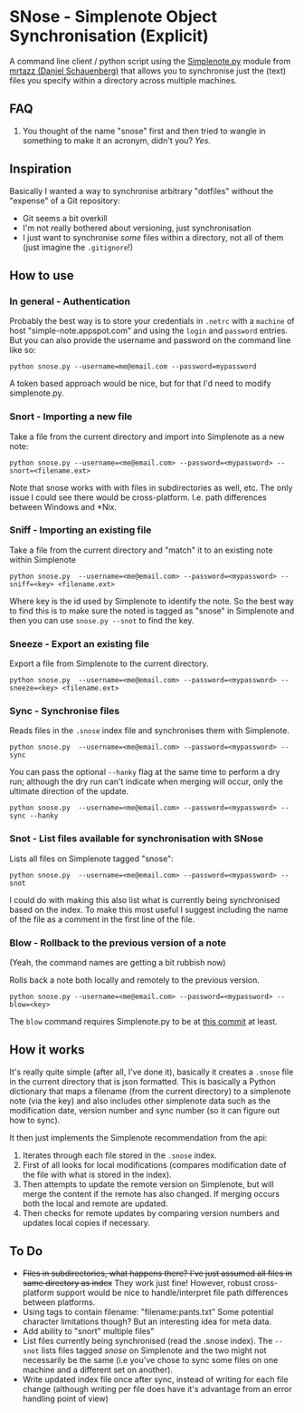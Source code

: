 # SNose - Simplenote Object Synchronisation (Explicit)

A command line client / python script using the [Simplenote.py](https://github.com/mrtazz/simplenote.py) module from [mrtazz (Daniel Schauenberg)](https://github.com/mrtazz) that allows you to synchronise just the (text) files you specify within a directory across multiple machines.

## FAQ

1. You thought of the name "snose" first and then tried to wangle in something to make it an acronym, didn't you? *Yes.*


## Inspiration

Basically I wanted a way to synchronise arbitrary "dotfiles" without the "expense" of a Git repository:

- Git seems a bit overkill
- I'm not really bothered about versioning, just synchronisation
- I just want to synchronise *some* files within a directory, not all of them (just imagine the `.gitignore`!)

## How to use

### In general - Authentication

Probably the best way is to store your credentials in `.netrc` with a `machine` of host "simple-note.appspot.com" and using the `login` and `password` entries. But you can also provide the username and password on the command line like so:

    python snose.py --username=me@email.com --password=mypassword

A token based approach would be nice, but for that I'd need to modify simplenote.py.

### Snort - Importing a new file

Take a file from the current directory and import into Simplenote as a new note:

    python snose.py --username=<me@email.com> --password=<mypassword> --snort=<filename.ext>
    
Note that snose works with with files in subdirectories as well, etc. The only issue I could see there would be cross-platform. I.e. path differences between Windows and \*Nix.

### Sniff - Importing an existing file

Take a file from the current directory and "match" it to an existing note within Simplenote

    python snose.py  --username=<me@email.com> --password=<mypassword> --sniff=<key> <filename.ext>

Where key is the id used by Simplenote to identify the note. So the best way to find this is to make sure the noted is tagged as "snose" in Simplenote and then you can use `snose.py --snot` to find the key.

### Sneeze - Export an existing file

Export a file from Simplenote to the current directory.

    python snose.py  --username=<me@email.com> --password=<mypassword> --sneeze=<key> <filename.ext>

### Sync - Synchronise files

Reads files in the `.snose` index file and synchronises them with Simplenote. 
    
	python snose.py  --username=<me@email.com> --password=<mypassword> --sync

You can pass the optional `--hanky` flag at the same time to perform a dry run; although the dry run can't indicate when merging will occur, only the ultimate direction of the update.

    python snose.py  --username=<me@email.com> --password=<mypassword> --sync --hanky


### Snot - List files available for synchronisation with SNose

Lists all files on Simplenote tagged "snose":

    python snose.py  --username=<me@email.com> --password=<mypassword> --snot

I could do with making this also list what is currently being synchronised based on the index. To make this most useful I suggest including the name of the file as a comment in the first line of the file. 

### Blow - Rollback to the previous version of a note

(Yeah, the command names are getting a bit rubbish now)

Rolls back a note both locally and remotely to the previous version. 

    python snose.py --username=<me@email.com> --password=<mypassword> --blow=<key>

The `blow` command requires Simplenote.py to be at [this commit](https://github.com/mrtazz/simplenote.py/commit/50e3de947b70fa5d9a7faee004ae20b169a1547d) at least.

	
## How it works

It's really quite simple (after all, I've done it), basically it creates a `.snose` file in the current directory that is json formatted. This is basically a Python dictionary that maps a filename (from the current directory) to a simplenote note (via the key) and also includes other simplenote data such as the modification date, version number and sync number (so it can figure out how to sync).

It then just implements the Simplenote recommendation from the api:

1. Iterates through each file stored in the `.snose` index.
2. First of all looks for local modifications (compares modification date of the file with what is stored in the index). 
3. Then attempts to update the remote version on Simplenote, but will merge the content if the remote has also changed. If merging occurs both the local and remote are updated.
4. Then checks for remote updates by comparing version numbers and updates local copies if necessary.


## To Do

- <s>Files in subdirectories, what happens there? I've just assumed all files in same directory as index</s> They work just fine! However, robust cross-platform support would be nice to handle/interpret file path differences between platforms.
- Using tags to contain filename: "filename:pants.txt" Some potential character limitations though? But an interesting idea for meta data.
- Add ability to "snort" multiple files"
- List files currently being synchronised (read the .snose index). The `--snot` lists files tagged *snose* on Simplenote and the two might not necessarily be the same (i.e you've chose to sync some files on one machine and a different set on another).
- Write updated index file once after sync, instead of writing for each file change (although writing per file does have it's advantage from an error handling point of view)
 
